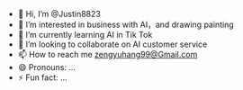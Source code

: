- 👋 Hi, I’m @Justin8823
- 👀 I’m interested in business with AI，and drawing painting
- 🌱 I’m currently learning AI in Tik Tok
- 💞️ I’m looking to collaborate on AI customer service 
- 📫 How to reach me zengyuhang99@Gmail.com
- 😄 Pronouns: ...
- ⚡ Fun fact: ...

<!---
Justin8823/Justin8823 is a ✨ special ✨ repository because its `README.md` (this file) appears on your GitHub profile.
You can click the Preview link to take a look at your changes.
--->
